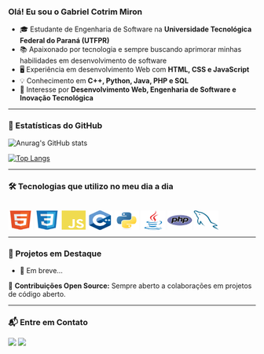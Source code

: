 ### Olá! Eu sou o Gabriel Cotrim Miron

- 🎓 Estudante de Engenharia de Software na **Universidade Tecnológica Federal do Paraná (UTFPR)**
- 📚 Apaixonado por tecnologia e sempre buscando aprimorar minhas habilidades em desenvolvimento de software
- 🖥️ Experiência em desenvolvimento Web com **HTML, CSS e JavaScript**
- 💡 Conhecimento em **C++, Python, Java, PHP e SQL**
- 🚀 Interesse por **Desenvolvimento Web, Engenharia de Software e Inovação Tecnológica**

---

### 🚀 Estatísticas do GitHub

![Anurag's GitHub stats](https://github-readme-stats.vercel.app/api?username=GabrielMiron17&show_icons=true&theme=radical)

[![Top Langs](https://github-readme-stats.vercel.app/api/top-langs/?username=GabrielMiron17&layout=compact&theme=radical)](https://github.com/anuraghazra/github-readme-stats)

---

### 🛠️ Tecnologias que utilizo no meu dia a dia

<div style="display: inline_block"><br>
  <img align="center" alt="HTML" height="40" width="50" src="https://raw.githubusercontent.com/devicons/devicon/master/icons/html5/html5-original.svg">
  <img align="center" alt="CSS" height="40" width="50" src="https://raw.githubusercontent.com/devicons/devicon/master/icons/css3/css3-original.svg">
  <img align="center" alt="JavaScript" height="40" width="50" src="https://raw.githubusercontent.com/devicons/devicon/master/icons/javascript/javascript-plain.svg">
  <img align="center" alt="C++" height="40" width="50" src="https://raw.githubusercontent.com/devicons/devicon/master/icons/cplusplus/cplusplus-original.svg">
  <img align="center" alt="Python" height="40" width="50" src="https://raw.githubusercontent.com/devicons/devicon/master/icons/python/python-original.svg">
  <img align="center" alt="Java" height="40" width="50" src="https://raw.githubusercontent.com/devicons/devicon/master/icons/java/java-original.svg">
  <img align="center" alt="PHP" height="40" width="50" src="https://raw.githubusercontent.com/devicons/devicon/master/icons/php/php-original.svg">
  <img align="center" alt="MySQL" height="40" width="50" src="https://raw.githubusercontent.com/devicons/devicon/master/icons/mysql/mysql-original.svg">
</div>

---

### 📌 Projetos em Destaque
- 🚧 Em breve...

📌 **Contribuições Open Source:** Sempre aberto a colaborações em projetos de código aberto.

---

### 📬 Entre em Contato

<div>
  <a href="mailto:gabrielcmiron@gmail.com"><img src="https://img.shields.io/badge/-Gmail-%23333?style=for-the-badge&logo=gmail&logoColor=white" target="_blank"></a>
  <a href="https://www.linkedin.com/in/gabriel-c-miron/" target="_blank"><img src="https://img.shields.io/badge/-LinkedIn-%230077B5?style=for-the-badge&logo=linkedin&logoColor=white" target="_blank"></a>
</div>
